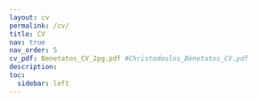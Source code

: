 ```yaml
---
layout: cv
permalink: /cv/
title: CV
nav: true
nav_order: 5
cv_pdf: Benetatos_CV_2pg.pdf #Christodoulos_Benetatos_CV.pdf
description:
toc:
  sidebar: left
---
```

